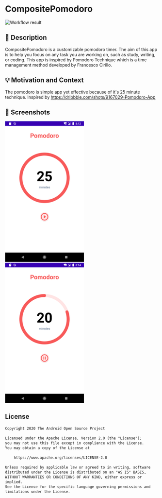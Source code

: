 # CompositePomodoro

<!--- Replace <OWNER> with your Github Username and <REPOSITORY> with the name of your repository. -->
<!--- You can find both of these in the url bar when you open your repository in github. -->
![Workflow result](https://github.com/jibraniqbal666/CompositePomodoro/workflows/Check/badge.svg)


## :scroll: Description
CompositePomodoro is a customizable pomodoro timer.
The aim of this app is to help you focus on any task you are working on, such as study, writing, or coding.
This app is inspired by Pomodoro Technique which is a time management method developed by Francesco Cirillo.



## :bulb: Motivation and Context
The pomodoro is simple app yet effective because of it's 25 minute technique.
Inspired by https://dribbble.com/shots/9167029-Pomodoro-App


## :camera_flash: Screenshots
<!-- You can add more screenshots here if you like -->
<img src="/results/screenshot_1.png" width="260">&emsp;<img src="/results/screenshot_2.png" width="260">

## License
```
Copyright 2020 The Android Open Source Project

Licensed under the Apache License, Version 2.0 (the "License");
you may not use this file except in compliance with the License.
You may obtain a copy of the License at

    https://www.apache.org/licenses/LICENSE-2.0

Unless required by applicable law or agreed to in writing, software
distributed under the License is distributed on an "AS IS" BASIS,
WITHOUT WARRANTIES OR CONDITIONS OF ANY KIND, either express or implied.
See the License for the specific language governing permissions and
limitations under the License.
```